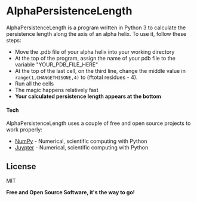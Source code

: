 # AlphaPersistenceLength


AlphaPersistenceLength is a program written in Python 3 to calculate the persistence length along the axis of an alpha helix.
To use it, follow these steps:
  - Move the .pdb file of your alpha helix into your working directory
  - At the top of the program, assign the name of your pdb file to the variable "YOUR_PDB_FILE_HERE"
  - At the top of the last cell, on the third line, change the middle value in ````range(1,CHANGETHISONE,4)```` to (#total residues - 4).
  - Run all the cells
  - The magic happens relatively fast
  - **Your calculated persistence length appears at the bottom**


#### Tech

AlphaPersistenceLength uses a couple of free and open source projects to work properly:

* [NumPy] - Numerical, scientific computing with Python
* [Juypter] - Numerical, scientific computing with Python


License
----

MIT

**Free and Open Source Software, it's the way to go!**

[//]: # (These are reference links used in the body of this note and get stripped out when the markdown processor does its job. There is no need to format nicely because it shouldn't be seen. Thanks SO - http://stackoverflow.com/questions/4823468/store-comments-in-markdown-syntax)

   [NumPy]: <https://numpy.org/>
   [Juypter]: <https://jupyter.org/>

